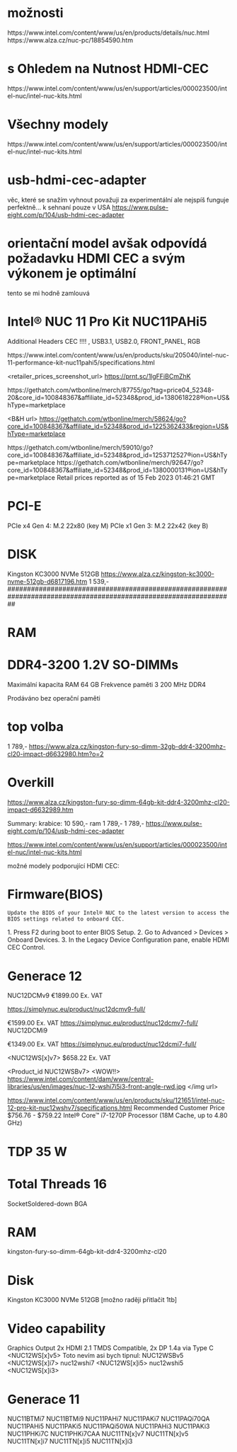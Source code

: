 # možnosti
<url>
https://www.intel.com/content/www/us/en/products/details/nuc.html
</url>

<url>
https://www.alza.cz/nuc-pc/18854590.htm
</url>

# s Ohledem na Nutnost HDMI-CEC
<url>
https://www.intel.com/content/www/us/en/support/articles/000023500/intel-nuc/intel-nuc-kits.html
</url>

# Všechny modely
<url>
https://www.intel.com/content/www/us/en/support/articles/000023500/intel-nuc/intel-nuc-kits.html
</url>


# usb-hdmi-cec-adapter
věc, které se snažím vyhnout považuji za experimentální
ale nejspíš funguje perfektně... k sehnaní pouze v USA
<url>
https://www.pulse-eight.com/p/104/usb-hdmi-cec-adapter
</url>


# orientační model avšak odpovídá požadavku HDMI CEC a svým výkonem je optimální
tento se mi hodně zamlouvá
# Intel® NUC 11 Pro Kit NUC11PAHi5


Additional Headers CEC !!!!
, USB3.1, USB2.0, FRONT_PANEL, RGB

<intel url>
https://www.intel.com/content/www/us/en/products/sku/205040/intel-nuc-11-performance-kit-nuc11pahi5/specifications.html

</url>


<retailer_prices_screenshot_url>
https://prnt.sc/1lgFFiBCmZhK
</url>

<amazon url>
https://gethatch.com/wtbonline/merch/87755/go?tag=price04_52348-20&core_id=100848367&affiliate_id=52348&prod_id=1380618228&region=US&hType=marketplace
</url>

<B&H url>
https://gethatch.com/wtbonline/merch/58624/go?core_id=100848367&affiliate_id=52348&prod_id=1225362433&region=US&hType=marketplace
</url>


<Newegg url>
https://gethatch.com/wtbonline/merch/59010/go?core_id=100848367&affiliate_id=52348&prod_id=1253712527&region=US&hType=marketplace
</url>

<Adorama url>
https://gethatch.com/wtbonline/merch/92647/go?core_id=100848367&affiliate_id=52348&prod_id=1380000131&region=US&hType=marketplace
</url>
Retail prices reported as of 15 Feb 2023 01:46:21 GMT

# PCI-E
PCIe x4 Gen 4: M.2 22x80 (key M)
PCIe x1 Gen 3: M.2 22x42 (key B)

# DISK
Kingston KC3000 NVMe 512GB
https://www.alza.cz/kingston-kc3000-nvme-512gb-d6817196.htm
1 539,-
##################################################################################################################
# RAM

# DDR4-3200 1.2V SO-DIMMs
Maximální kapacita RAM 64 GB
Frekvence paměti 3 200 MHz
DDR4

Prodáváno bez operační paměti

# top volba
1 789,-
https://www.alza.cz/kingston-fury-so-dimm-32gb-ddr4-3200mhz-cl20-impact-d6632980.htm?o=2

# Overkill
https://www.alza.cz/kingston-fury-so-dimm-64gb-kit-ddr4-3200mhz-cl20-impact-d6632989.htm


Summary: 
krabice: 10 590,-
ram 1 789,-
1 789,-
<https://www.pulse-eight.com/p/104/usb-hdmi-cec-adapter>

https://www.intel.com/content/www/us/en/support/articles/000023500/intel-nuc/intel-nuc-kits.html


možné modely podporující HDMI CEC:
# Firmware(BIOS)
	Update the BIOS of your Intel® NUC to the latest version to access the BIOS settings related to onboard CEC.
<Postup aktivace v biosu>
1.  Press F2 during boot to enter BIOS Setup.
2.  Go to Advanced > Devices > Onboard Devices.
3.  In the Legacy Device Configuration pane, enable HDMI CEC Control.

# Generace 12

NUC12DCMv9 €1899.00 Ex. VAT

https://simplynuc.eu/product/nuc12dcmv9-full/

<NUC12DCMv7> €1599.00 Ex. VAT
https://simplynuc.eu/product/nuc12dcmv7-full/
NUC12DCMi9

<NUC12DCMi7> €1349.00 Ex. VAT
https://simplynuc.eu/product/nuc12dcmi7-full/

<NUC12WS[x]v7> $658.22 Ex. VAT

<Product_id NUC12WSBv7> <WOW!!>
<img url>
https://www.intel.com/content/dam/www/central-libraries/us/en/images/nuc-12-wshi7i5i3-front-angle-rwd.jpg
</img url>

https://www.intel.com/content/www/us/en/products/sku/121651/intel-nuc-12-pro-kit-nuc12wshv7/specifications.html
Recommended Customer Price $756.76 - $759.22
Intel® Core™ i7-1270P Processor (18M Cache, up to 4.80 GHz)
# TDP 35 W
# Total Threads 16 
SocketSoldered-down BGA
# RAM
kingston-fury-so-dimm-64gb-kit-ddr4-3200mhz-cl20
# Disk
Kingston KC3000 NVMe 512GB [možno raději přitlačit 1tb]

# Video capability 
Graphics Output 2x HDMI 2.1 TMDS Compatible, 2x DP 1.4a via Type C
<NUC12WS[x]v5>
Toto nevím asi bych tipnul: NUC12WSBv5
<NUC12WS[x]i7>
nuc12wshi7
<NUC12WS[x]i5>
nuc12wshi5
<NUC12WS[x]i3>


# Generace 11
NUC11BTMi7
NUC11BTMi9
NUC11PAHi7
NUC11PAKi7
NUC11PAQi70QA
NUC11PAHi5
NUC11PAKi5
NUC11PAQi50WA
NUC11PAHi3
NUC11PAKi3
NUC11PHKi7C
NUC11PHKi7CAA
NUC11TN[x]v7
NUC11TN[x]v5
NUC11TN[x]i7
NUC11TN[x]i5
NUC11TN[x]i3
